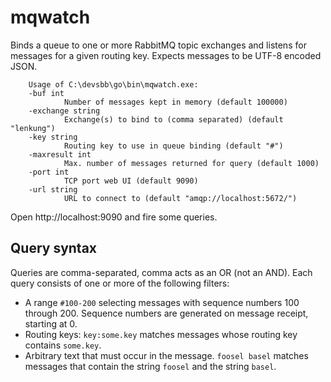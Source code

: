 # mqwatch 

Binds a queue to one or more RabbitMQ topic exchanges and listens for messages for a given routing key.
Expects messages to be UTF-8 encoded JSON.

        Usage of C:\devsbb\go\bin\mqwatch.exe:
        -buf int
                Number of messages kept in memory (default 100000)
        -exchange string
                Exchange(s) to bind to (comma separated) (default "lenkung")
        -key string
                Routing key to use in queue binding (default "#")
        -maxresult int
                Max. number of messages returned for query (default 1000)
        -port int
                TCP port web UI (default 9090)
        -url string
                URL to connect to (default "amqp://localhost:5672/")

Open http://localhost:9090 and fire some queries.

## Query syntax

Queries are comma-separated, comma acts as an OR (not an AND). Each query consists of
one or more of the following filters:

* A range `#100-200` selecting messages with sequence numbers 100 through 200. Sequence
  numbers are generated on message receipt, starting at 0.
* Routing keys: `key:some.key` matches messages whose routing key contains `some.key`.
* Arbitrary text that must occur in the message. `foosel basel` matches messages that contain
  the string `foosel` and the string `basel`.

